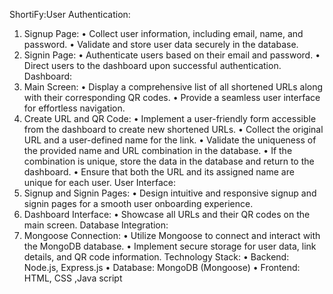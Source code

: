 ShortiFy:User Authentication:
1.	Signup Page:
    •	Collect user information, including email, name, and password.
    •	Validate and store user data securely in the database.
2.	Signin Page:
    •	Authenticate users based on their email and password.
    •	Direct users to the dashboard upon successful authentication.
Dashboard:
1.	Main Screen:
    •	Display a comprehensive list of all shortened URLs along with their corresponding QR codes.
    •	Provide a seamless user interface for effortless navigation.
2.	Create URL and QR Code:
    •	Implement a user-friendly form accessible from the dashboard to create new shortened URLs.
    •	Collect the original URL and a user-defined name for the link.
    •	Validate the uniqueness of the provided name and URL combination in the database.
    •	If the combination is unique, store the data in the database and return to the dashboard.
    •	Ensure that both the URL and its assigned name are unique for each user.
User Interface:
1.	Signup and Signin Pages:
    •	Design intuitive and responsive signup and signin pages for a smooth user onboarding experience.
2.	Dashboard Interface:
    •	Showcase all URLs and their QR codes on the main screen.
Database Integration:
1.	Mongoose Connection:
    •	Utilize Mongoose to connect and interact with the MongoDB database.
•	Implement secure storage for user data, link details, and QR code information.
Technology Stack:
   •	Backend: Node.js, Express.js
   •	Database: MongoDB (Mongoose)
   •	Frontend: HTML, CSS ,Java script
